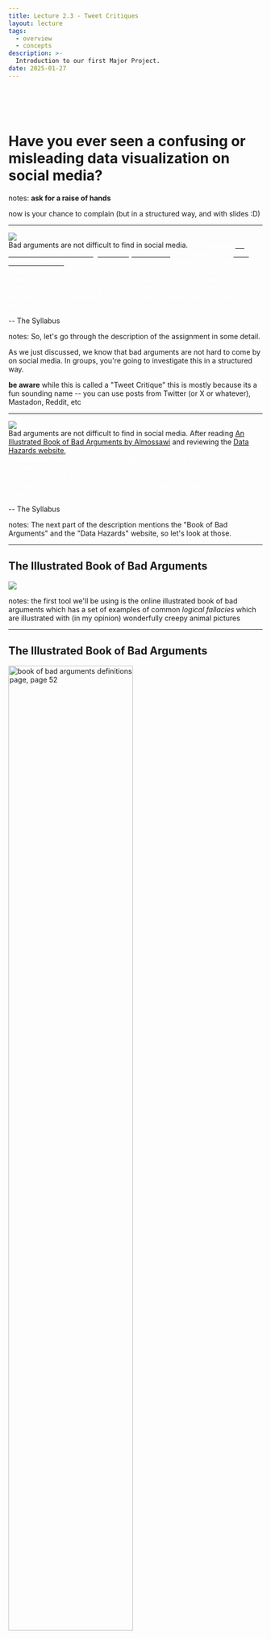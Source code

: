 ```yaml
---
title: Lecture 2.3 - Tweet Critiques
layout: lecture
tags:
  - overview
  - concepts
description: >-
  Introduction to our first Major Project.
date: 2025-01-27
---
```


<br><br><br>

# Have you ever seen a confusing or misleading data visualization on social media?

notes:
**ask for a raise of hands**

now is your chance to complain (but in a structured way, and with slides :D)

---

<div class="left">
<img src="https://i.imgflip.com/2ez4f8.jpg">
</div>

<div float='right' text-align='left'>
Bad arguments are not difficult to find in social media. <font color="#FFFFFF"> After reading <a href="https://bookofbadarguments.com/"><font color="#FFFFFF">An Illustrated Book of Bad Arguments by Almossawi</font></a> and reviewing the <a href="https://datahazards.com/labels.html"><font color="#FFFFFF">Data Hazards website</font></a>, students will identify a "bad argument" in social media (tweet, post, etc.) that uses data or data visualization. This will be an oral presentation with slides. Specifically, you will make a 5-7 minute presentation with 3–5 slides (presentation dates will be assigned) to answer the question: What makes this argument bad and what are the data hazards?</font>

-- The Syllabus
</div>

notes:
So, let's go through the description of the assignment in some detail.

As we just discussed, we know that bad arguments are not hard to come by on social media.  In groups, you're going to investigate this in a structured way.

**be aware** while this is called a "Tweet Critique" this is mostly because its a fun sounding name -- you can use posts from Twitter (or X or whatever), Mastadon, Reddit, etc

---

<div class="left">
<img src="https://i.imgflip.com/2ez4f8.jpg">
</div>

<div float='right' text-align='left'>
Bad arguments are not difficult to find in social media.  After reading <a href="https://bookofbadarguments.com/">An Illustrated Book of Bad Arguments by Almossawi</a> and reviewing the <a href="https://datahazards.com/labels.html">Data Hazards website</a>, <font color="#FFFFFF">students will identify a "bad argument" in social media (tweet, post, etc.) that uses data or data visualization. This will be an oral presentation with slides. Specifically, you will make a 5-7 minute presentation with 3–5 slides (presentation dates will be assigned) to answer the question: What makes this argument bad and what are the data hazards?</font>

-- The Syllabus
</div>

notes:
The next part of the description mentions the "Book of Bad Arguments" and the "Data Hazards" website, so let's look at those.

---

## The Illustrated Book of Bad Arguments

<img src="https://bookofbadarguments.com/images/1.jpg">

notes:
the first tool we'll be using is the online illustrated book of bad arguments which has a set of examples of common *logical fallacies* which are illustrated with (in my opinion) wonderfully creepy animal pictures

---

## The Illustrated Book of Bad Arguments

<img src="images/bookOfBadArg/definition_p52_1.png" alt="book of bad arguments definitions page, page 52" width=70%>

notes:
be sure to check out the back few pages of the book in order to see some important definitions, including...

---

## The Illustrated Book of Bad Arguments

<img src="images/bookOfBadArg/definition_p52_2.png" alt="book of bad arguments definitions page, page 52, highlighted" width=70%>

notes:
... the logical fallacies you'll want to draw from to see which apply to your particular "tweet".  These are basically an error in reasoning which leads to a faulty argument (see their formal definition of an argument)...

---

## The Illustrated Book of Bad Arguments

<img src="images/bookOfBadArg/definition_p52_3.png" alt="book of bad arguments definitions page, page 52, different highlights" width=70%>

notes:
... there are many reasons that one can make an error in reasoning including **read the list** and this book gives a quick overview of several common errors.

---

## Data Hazard Labels

<div class='left'>
<img src="images/dataHazardLabels/automates_decisions.png" alt="the automates decisions label" width=70%>
</div>

<div class='right'>
<img src="images/dataHazardLabels/risk_to_privacy.png" alt="the risk to privacy label" width=70%>
</div>

[https://datahazards.com/labels.html](https://datahazards.com/labels.html)

notes:
In addition to logical fallacies, you'll be pulling from the Data Hazards Labels, which have direct implications for using data in various ways, including in visualizations aimed at the public on social media. 

Here are just two examples **read** but there are several others which might apply to the data shown in your chosen social media post.

---

<div class="left">
<img src="https://i.imgflip.com/2ez4f8.jpg">
</div>

<div float='right' text-align='left'>
Bad arguments are not difficult to find in social media.  After reading <a href="https://bookofbadarguments.com/">An Illustrated Book of Bad Arguments by Almossawi</a> and reviewing the <a href="https://datahazards.com/labels.html">Data Hazards website</a>, <font color="#FFFFFF">students will identify a "bad argument" in social media (tweet, post, etc.) that uses data or data visualization. This will be an oral presentation with slides. Specifically, you will make a 5-7 minute presentation with 3–5 slides (presentation dates will be assigned) to answer the question: What makes this argument bad and what are the data hazards?</font>

-- The Syllabus
</div>

notes:
Ok, so coming back to the assignment description...

---

<div class="left">
<img src="https://i.imgflip.com/2ez4f8.jpg">
</div>

<div float='right' text-align='left'>
Bad arguments are not difficult to find in social media.  After reading <a href="https://bookofbadarguments.com/">An Illustrated Book of Bad Arguments by Almossawi</a> and reviewing the <a href="https://datahazards.com/labels.html">Data Hazards website</a>, students will identify a "bad argument" in social media (tweet, post, etc.) that uses data or data visualization. <font color="#FFFFFF">This will be an oral presentation with slides. Specifically, you will make a 5-7 minute presentation with 3–5 slides (presentation dates will be assigned) to answer the question: What makes this argument bad and what are the data hazards?</font>

-- The Syllabus
</div>

notes:
... after reading the Book of Bad Arguments and the Data Hazards Labels, you'll have a better idea of what you are looking for for your particular "bad argument" social media post.   

You just need to find one post using data or a data visualization -- but be sure to check the rubric for the assignment as this will likely be easier to do with a post that has some data visualization in the tweet

---

<div class="left">
<img src="https://i.imgflip.com/2ez4f8.jpg">
</div>

<div float='right' text-align='left'>
Bad arguments are not difficult to find in social media.  After reading <a href="https://bookofbadarguments.com/">An Illustrated Book of Bad Arguments by Almossawi</a> and reviewing the <a href="https://datahazards.com/labels.html">Data Hazards website</a>, students will identify a "bad argument" in social media (tweet, post, etc.) that uses data or data visualization. This will be an oral presentation with slides. Specifically, you will make a 5-7 minute presentation with 3–5 slides (presentation dates will be assigned) <font color="#FFFFFF">to answer the question: What makes this argument bad and what are the data hazards?</font>

-- The Syllabus
</div>

notes:
After finding your post with the "bad argument" viz, you'll make a presentation with your group with roughly 3-5 slides, over about 5-7 minutes which...

---

<div class="left">
<img src="https://i.imgflip.com/2ez4f8.jpg">
</div>

<div float='right' text-align='left'>
Bad arguments are not difficult to find in social media.  After reading <a href="https://bookofbadarguments.com/">An Illustrated Book of Bad Arguments by Almossawi</a> and reviewing the <a href="https://datahazards.com/labels.html">Data Hazards website</a>, students will identify a "bad argument" in social media (tweet, post, etc.) that uses data or data visualization. This will be an oral presentation with slides. Specifically, you will make a 5-7 minute presentation with 3–5 slides (presentation dates will be assigned) to answer the question: What makes this argument bad and what are the data hazards?

-- The Syllabus
</div>

notes:
... clearly demonstrates what makes the argument bad (i.e. which logical fallacy(s) are present) and which data hazard(s) are at play?

---

## Step by step, students will:

notes:
in summary, for this assignment in your groups you will...

---

## Step by step, students will:
1. identify a "bad argument" in social media (tweet, post, etc.) that uses data or data visualization,

notes:
**read**

---

## Step by step, students will:
1. identify a "bad argument" in social media (tweet, post, etc.) that uses data or data visualization,
2. make a copy of it (with proper citation of authorship, where found, when posted),

notes:
**read**

---

## Step by step, students will:
1. identify a "bad argument" in social media (tweet, post, etc.) that uses data or data visualization,
2. make a copy of it (with proper citation of authorship, where found, when posted),
3. explain what makes it a bad argument (logical fallacies *and* data hazards present), and

notes:
**read**

---

## Step by step, students will:
1. identify a "bad argument" in social media (tweet, post, etc.) that uses data or data visualization,
2. make a copy of it (with proper citation of authorship, where found, when posted),
3. explain what makes it a bad argument (logical fallacies *and* data hazards present), and
4. analyze the tweet (words, image, source, context, etc.) in a 5-7 minute in-class presentation.


notes:
**read**

---

## Step by step, students will:
1. identify a "bad argument" in social media (tweet, post, etc.) that uses data or data visualization,
2. make a copy of it (with proper citation of authorship, where found, when posted),
3. explain what makes it a bad argument (logical fallacies *and* data hazards present), and
4. analyze the tweet (words, image, source, context, etc.) in a 5-7 minute in-class presentation.

Please include the original tweet in your paper or presentation slides.


notes:
**read**

---

**HERE**

## Tweet Critiques: Things we’re looking for

1. Clarity: Is the bad argument clearly explained?
2. Data visualization: is the problematic visualization included and explained?
3. Analysis: Is the bad argument analyzed, in relation to the categories of bad arguments from Almossawi, Data Hazards, and anything else that makes this bad?
4. Audience engagement: Is there a clear strategy for engaging the audience in the presentation?
